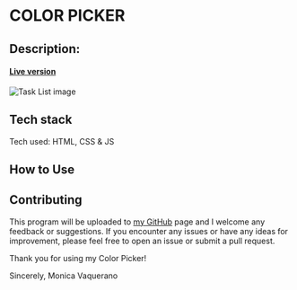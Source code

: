 # COLOR PICKER

## Description:

<!-- Task List is a JavaScript-based program that allows users to quickly and easily make a To-Do list. It counts with the date and time, and it is also possible to edit your tasks and/or delete them. It uses the local storage in your computer so it's also possible to save your list for later. -->
#### [Live version](https://monicavaquerano.github.io/challenges/color-picker/index.html)
![Task List image](https://github.com/monicavaquerano/monicavaquerano.github.io/blob/main/images/projects/color-picker.png)

## Tech stack
Tech used: HTML, CSS & JS

## How to Use
<!-- 1. Write your task in the "New Task" input section.
2. Add your tasks by pressing/clicking on the "Add Task" button or the "+" in case of smaller devices, pressing "Enter" works too.
3. If you want to edit your task simply click/press twice on it and edition mode will be on, to save it just press "Enter" or click/press somewhere else.
4. Click/press the "Check" icon to change the status of a task to "Done", you can also click/press the "Trash Can" icon to delete it.
5. You can order your task so the "Done" ones go to the bottom of the list (this will not be stored).
 -->
## Contributing
This program will be uploaded to [my GitHub](https://github.com/monicavaquerano) page and I welcome any feedback or suggestions. If you encounter any issues or have any ideas for improvement, please feel free to open an issue or submit a pull request.

Thank you for using my Color Picker!

Sincerely,
Monica Vaquerano
